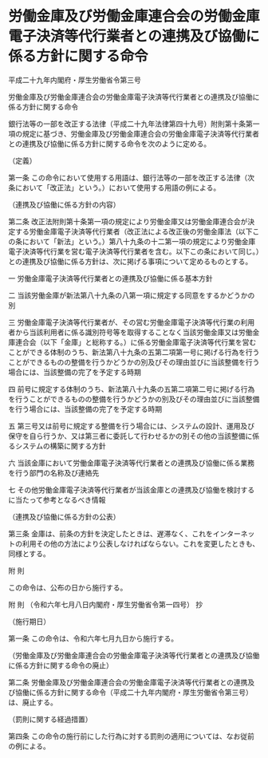 # 労働金庫及び労働金庫連合会の労働金庫電子決済等代行業者との連携及び協働に係る方針に関する命令

平成二十九年内閣府・厚生労働省令第三号

労働金庫及び労働金庫連合会の労働金庫電子決済等代行業者との連携及び協働に係る方針に関する命令

銀行法等の一部を改正する法律（平成二十九年法律第四十九号）附則第十条第一項の規定に基づき、労働金庫及び労働金庫連合会の労働金庫電子決済等代行業者との連携及び協働に係る方針に関する命令を次のように定める。

（定義）

第一条 この命令において使用する用語は、銀行法等の一部を改正する法律（次条において「改正法」という。）において使用する用語の例による。

（連携及び協働に係る方針の内容）

第二条 改正法附則第十条第一項の規定により労働金庫又は労働金庫連合会が決定する労働金庫電子決済等代行業者（改正法による改正後の労働金庫法（以下この条において「新法」という。）第八十九条の十二第一項の規定により労働金庫電子決済等代行業を営む電子決済等代行業者を含む。以下この条において同じ。）との連携及び協働に係る方針は、次に掲げる事項について定めるものとする。

一 労働金庫電子決済等代行業者との連携及び協働に係る基本方針

二 当該労働金庫が新法第八十九条の八第一項に規定する同意をするかどうかの別

三 労働金庫電子決済等代行業者が、その営む労働金庫電子決済等代行業の利用者から当該利用者に係る識別符号等を取得することなく当該労働金庫又は労働金庫連合会（以下「金庫」と総称する。）に係る労働金庫電子決済等代行業を営むことができる体制のうち、新法第八十九条の五第二項第一号に掲げる行為を行うことができるものの整備を行うかどうかの別及びその理由並びに当該整備を行う場合には、当該整備の完了を予定する時期

四 前号に規定する体制のうち、新法第八十九条の五第二項第二号に掲げる行為を行うことができるものの整備を行うかどうかの別及びその理由並びに当該整備を行う場合には、当該整備の完了を予定する時期

五 第三号又は前号に規定する整備を行う場合には、システムの設計、運用及び保守を自ら行うか、又は第三者に委託して行わせるかの別その他の当該整備に係るシステムの構築に関する方針

六 当該金庫において労働金庫電子決済等代行業者との連携及び協働に係る業務を行う部門の名称及び連絡先

七 その他労働金庫電子決済等代行業者が当該金庫との連携及び協働を検討するに当たって参考となるべき情報

（連携及び協働に係る方針の公表）

第三条 金庫は、前条の方針を決定したときは、遅滞なく、これをインターネットの利用その他の方法により公表しなければならない。これを変更したときも、同様とする。

附 則

この命令は、公布の日から施行する。

附 則 （令和六年七月八日内閣府・厚生労働省令第一四号） 抄

（施行期日）

第一条 この命令は、令和六年七月九日から施行する。

（労働金庫及び労働金庫連合会の労働金庫電子決済等代行業者との連携及び協働に係る方針に関する命令の廃止）

第二条 労働金庫及び労働金庫連合会の労働金庫電子決済等代行業者との連携及び協働に係る方針に関する命令（平成二十九年内閣府・厚生労働省令第三号）は、廃止する。

（罰則に関する経過措置）

第四条 この命令の施行前にした行為に対する罰則の適用については、なお従前の例による。
